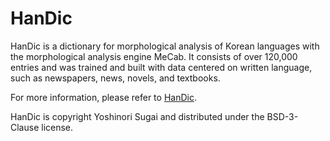 # HanDic

HanDic is a dictionary for morphological analysis of Korean languages with the morphological analysis engine MeCab. It consists of over 120,000 entries and was trained and built with data centered on written language, such as newspapers, news, novels, and textbooks.

For more information, please refer to [HanDic](https://github.com/okikirmui/handic).

HanDic is copyright Yoshinori Sugai and distributed under the BSD-3-Clause license.
